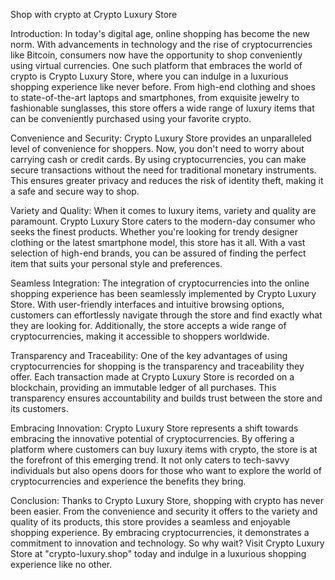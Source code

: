 Shop with crypto at Crypto Luxury Store

Introduction:
In today's digital age, online shopping has become the new norm. 
With advancements in technology and the rise of cryptocurrencies like Bitcoin, consumers now have the opportunity to shop conveniently using virtual currencies. 
One such platform that embraces the world of crypto is Crypto Luxury Store, where you can indulge in a luxurious shopping experience like never before. 
From high-end clothing and shoes to state-of-the-art laptops and smartphones, from exquisite jewelry to fashionable sunglasses, 
this store offers a wide range of luxury items that can be conveniently purchased using your favorite crypto.

Convenience and Security:
Crypto Luxury Store provides an unparalleled level of convenience for shoppers. 
Now, you don't need to worry about carrying cash or credit cards. 
By using cryptocurrencies, you can make secure transactions without the need for traditional monetary instruments. 
This ensures greater privacy and reduces the risk of identity theft, making it a safe and secure way to shop.

Variety and Quality:
When it comes to luxury items, variety and quality are paramount. 
Crypto Luxury Store caters to the modern-day consumer who seeks the finest products. 
Whether you're looking for trendy designer clothing or the latest smartphone model, this store has it all. 
With a vast selection of high-end brands, you can be assured of finding the perfect item that suits your personal style and preferences.

Seamless Integration:
The integration of cryptocurrencies into the online shopping experience has been seamlessly implemented by Crypto Luxury Store. 
With user-friendly interfaces and intuitive browsing options, customers can effortlessly navigate through the store and find exactly what they are looking for. 
Additionally, the store accepts a wide range of cryptocurrencies, making it accessible to shoppers worldwide.

Transparency and Traceability:
One of the key advantages of using cryptocurrencies for shopping is the transparency and traceability they offer. 
Each transaction made at Crypto Luxury Store is recorded on a blockchain, providing an immutable ledger of all purchases. 
This transparency ensures accountability and builds trust between the store and its customers.

Embracing Innovation:
Crypto Luxury Store represents a shift towards embracing the innovative potential of cryptocurrencies. 
By offering a platform where customers can buy luxury items with crypto, the store is at the forefront of this emerging trend. 
It not only caters to tech-savvy individuals but also opens doors for those who want to explore the world of cryptocurrencies and experience the benefits they bring.

Conclusion:
Thanks to Crypto Luxury Store, shopping with crypto has never been easier. 
From the convenience and security it offers to the variety and quality of its products, this store provides a seamless and enjoyable shopping experience. 
By embracing cryptocurrencies, it demonstrates a commitment to innovation and technology. 
So why wait? Visit Crypto Luxury Store at "crypto-luxury.shop" today and indulge in a luxurious shopping experience like no other.
